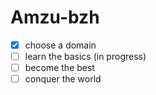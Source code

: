 # Amzu-bzh

- [X] choose a domain
- [ ] learn the basics (in progress)
- [ ] become the best
- [ ] conquer the world
